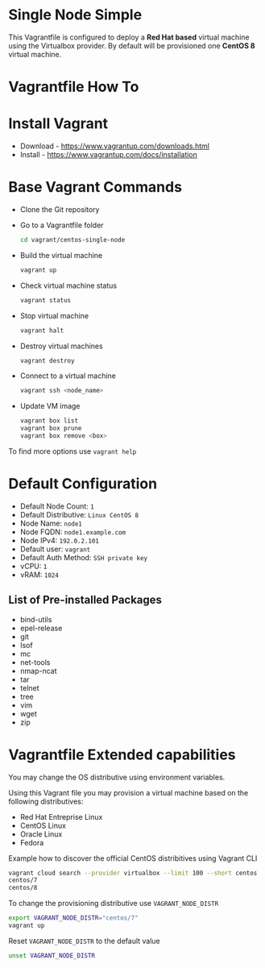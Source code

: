 Single Node Simple
======================

This Vagrantfile is configured to deploy a **Red Hat based** virtual machine using the Virtualbox provider. By default will be provisioned one **CentOS 8** virtual machine. 

Vagrantfile How To
=======================

# Install Vagrant

* Download - https://www.vagrantup.com/downloads.html
* Install - https://www.vagrantup.com/docs/installation

# Base Vagrant Commands

* Clone the Git repository
* Go to a Vagrantfile folder

  ```bash
  cd vagrant/centos-single-node
  ```

* Build the virtual machine

  ```bash
  vagrant up
  ```

* Check virtual machine status

  ```bash
  vagrant status
  ```

* Stop virtual machine

  ```bash
  vagrant halt
  ```

* Destroy virtual machines

  ```bash
  vagrant destroy
  ```

* Connect to a virtual machine

  ```bash
  vagrant ssh <node_name>
  ```

* Update VM image

  ```bash
  vagrant box list
  vagrant box prune
  vagrant box remove <box>
  ```

To find more options use `vagrant help`

# Default Configuration

* Default Node Count: `1`
* Default Distributive: `Linux CentOS 8`
* Node Name: `node1`
* Node FQDN: `node1.example.com`
* Node IPv4: `192.0.2.101`
* Default user: `vagrant`
* Default Auth Method: `SSH private key`
* vCPU: `1`
* vRAM: `1024`

## List of Pre-installed Packages

* bind-utils
* epel-release
* git
* lsof
* mc
* net-tools
* nmap-ncat
* tar
* telnet
* tree
* vim
* wget
* zip


Vagrantfile Extended capabilities
=======================

You may change the OS distributive using environment variables.

Using this Vagrant file you may provision a virtual machine based on the following distributives:
  * Red Hat Entreprise Linux
  * CentOS Linux
  * Oracle Linux
  * Fedora

Example how to discover the official CentOS distribitives using Vagrant CLI

```bash
vagrant cloud search --provider virtualbox --limit 100 --short centos | grep "centos/[0-9]"
centos/7
centos/8
```

To change the provisioning distributive use `VAGRANT_NODE_DISTR`

```bash
export VAGRANT_NODE_DISTR="centos/7"
vagrant up
```

Reset `VAGRANT_NODE_DISTR` to the default value

```bash
unset VAGRANT_NODE_DISTR
```
